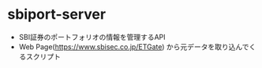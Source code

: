 # sbiport-server
- SBI証券のポートフォリオの情報を管理するAPI
- Web Page(https://www.sbisec.co.jp/ETGate) から元データを取り込んでくるスクリプト
